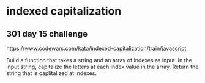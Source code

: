 # indexed capitalization
## 301 day 15 challenge

https://www.codewars.com/kata/indexed-capitalization/train/javascript

Build a function that takes a string and an array of indexes as input. In the input string, capitalize the letters at each index value in the array. Return the string that is caplitalized at indexes.